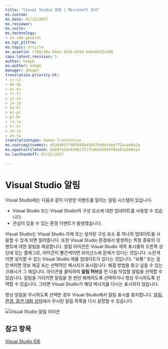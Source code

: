 ```yaml
---
title: "Visual Studio 알림 | Microsoft 문서"
ms.custom: 
ms.date: 01/23/2017
ms.reviewer: 
ms.suite: 
ms.technology:
- vs-ide-general
ms.tgt_pltfrm: 
ms.topic: article
ms.assetid: cfbbc30a-bb61-42e6-b58e-b4ea9d33c440
caps.latest.revision: 5
author: kempb
ms.author: kempb
manager: ghogen
translation.priority.ht:
- cs-cz
- de-de
- es-es
- fr-fr
- it-it
- ja-jp
- ko-kr
- pl-pl
- pt-br
- ru-ru
- tr-tr
- zh-cn
- zh-tw
translationtype: Human Translation
ms.sourcegitcommit: d5369897f905889b45d079a9da3ee772acae6a2a
ms.openlocfilehash: 6d097a34e0346c1f27ed6debb49f0ee83a509e14
ms.lasthandoff: 02/22/2017

---
```

# <a name="visual-studio-notifications"></a>Visual Studio 알림
Visual Studio에는 다음과 같이 다양한 이벤트를 알리는 알림 시스템이 있습니다.

- Visual Studio 또는 Visual Studio의 구성 요소에 대한 업데이트를 사용할 수 있습니다.  
- 관심이 있을 수 있는 환경 이벤트가 발생했습니다.  
  
 Visual Studio는 Visual Studio 자체 또는 설치된 구성 요소 중 하나의 업데이트를 사용할 수 있게 되면 알려줍니다. 또한 Visual Studio 환경에서 발생하는 특정 종류의 이벤트에 대한 알림을 제공합니다. 알림 아이콘은 Visual Studio 제목 표시줄의 오른쪽 상단에 있는 플래그로, 아이콘이 빨간색이면 라이선스에 문제가 있다는 것입니다. 노란색이면 설치할 수 있는 Visual Studio 제품 업데이트가 있다는 것입니다. "보통" 또는 검은색이면 정보 제공 또는 선택적인 메시지가 표시됩니다. 해결 방법을 찾고 싶을 수 있는 크래시가 그 예입니다. 아이콘을 클릭하여 **알림 허브**를 연 다음 작업할 알림을 선택할 수 있습니다. 알림을 가리키면 알림을 한 번만 해제하도록 선택하거나 항상 무시하도록 선택할 수 있습니다. 그러면 Visual Studio가 해당 메시지를 다시는 표시하지 않습니다.  
  
 항상 알림을 무시하도록 선택한 경우 Visual Studio에서 알림 표시를 중지합니다. [알림, 환경, 옵션 대화 상자](../ide/reference/notifications-environment-options-dialog-box.md)에서 무시된 알림 목록을 다시 설정할 수 있습니다.  
  
 ![Visual Studio 알림 아이콘](../ide/media/vs2015_notificationicon.png "vs2015_NotificationIcon")  
  
## <a name="see-also"></a>참고 항목  
 [Visual Studio IDE](../ide/visual-studio-ide.md)

